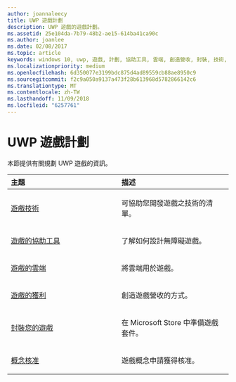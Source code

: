 ```yaml
---
author: joannaleecy
title: UWP 遊戲計劃
description: UWP 遊戲的遊戲計劃。
ms.assetid: 25e104da-7b79-48b2-ae15-614ba41ca90c
ms.author: joanlee
ms.date: 02/08/2017
ms.topic: article
keywords: windows 10, uwp, 遊戲, 計劃, 協助工具, 雲端, 創造營收, 封裝, 技術, 概念, 核准
ms.localizationpriority: medium
ms.openlocfilehash: 6d350077e3199bdc875d4ad89559cb88ae8950c9
ms.sourcegitcommit: f2c9a050a9137a473f28b613968d5782866142c6
ms.translationtype: MT
ms.contentlocale: zh-TW
ms.lasthandoff: 11/09/2018
ms.locfileid: "6257761"
---
```

# <a name="planning-for-uwp-games"></a>UWP 遊戲計劃

本節提供有關規劃 UWP 遊戲的資訊。

<table>
<colgroup>
<col width="50%" />
<col width="50%" />
</colgroup>
<thead>
<tr class="header">
<th align="left">主題</th>
<th align="left">描述</th>
</tr>
</thead>
<tbody>
<tr class="odd">
<td align="left"><p><a href="game-development-platform-guide.md">遊戲技術</a></p></td>
<td align="left"><p>可協助您開發遊戲之技術的清單。</p></td>
</tr>
<tr class="even">
<td align="left"><p><a href="accessibility-for-games.md">遊戲的協助工具</a></p></td>
<td align="left"><p>了解如何設計無障礙遊戲。</p></td>
</tr>
<tr class="odd">
<td align="left"><p><a href="cloud-for-games.md">遊戲的雲端</a></p></td>
<td align="left"><p>將雲端用於遊戲。</p></td>
</tr>
<tr class="even">
<td align="left"><p><a href="monetization-for-games.md">遊戲的獲利</a></p></td>
<td align="left"><p>創造遊戲營收的方式。</p></td>
</tr>
<tr class="odd">
<td align="left"><p><a href="package-your-windows-store-directx-game.md">封裝您的遊戲</a></p></td>
<td align="left"><p>在 Microsoft Store 中準備遊戲套件。</p></td>
</tr>
<tr class="even">
<td align="left"><p><a href="concept-approval.md">概念核准</a></p></td>
<td align="left"><p>遊戲概念申請獲得核准。</p></td>
</tr>
</tbody>
</table>
 

 

 




